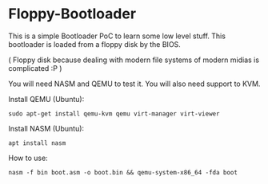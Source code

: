 # Floppy-Bootloader

This is a simple Bootloader PoC to learn some low level stuff.
This bootloader is loaded from a floppy disk by the BIOS. 

( Floppy disk because dealing with modern file systems of modern midias is complicated :P )

You will need NASM and QEMU to test it. You will also need support to KVM. 

Install QEMU (Ubuntu):

```sudo apt-get install qemu-kvm qemu virt-manager virt-viewer```

Install NASM (Ubuntu):

```apt install nasm```

How to use:

```nasm -f bin boot.asm -o boot.bin && qemu-system-x86_64 -fda boot```
